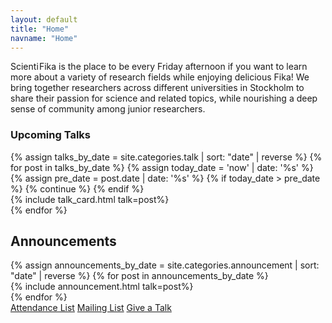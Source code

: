 ```yaml
---
layout: default
title: "Home"
navname: "Home"
---
```

<div class="container">
    <div class="row flex-column-reverse flex-lg-row justify-content-between">
        <div class="col-lg-9">
            <span class="col sf-logo fw-bold display-4">
                    <span class="text-primary" style="margin-right: -0.2em;">Scienti</span>
                    <span class="text-secondary">Fika</span>
                </span>
is the place to be every Friday afternoon if you want to learn more about a variety of research fields while enjoying delicious Fika! We bring together researchers across different universities in Stockholm to share their passion for science and related topics, while nourishing a deep sense of community among junior researchers.
            <h3>Upcoming Talks</h3>
            <div class="row" id="sf-upcoming">
                {% assign talks_by_date = site.categories.talk | sort: "date" | reverse %}
                {% for post in talks_by_date %}
                <!-- This skips all the posts which are in the past, so the main page has a smaller loading time -->
                {% assign today_date = 'now' | date: '%s' %}
                {% assign pre_date = post.date | date: '%s' %}
                {% if today_date > pre_date %} {% continue %} {% endif %}
                <div class="col-lg-12 sf-talk-card d-none" data-date='{{ post.date | date: "%Y-%m-%d" }}'>
                {% include talk_card.html talk=post%}
                </div>
                {% endfor %}
            </div>
            <h2 class="mt-5">Announcements</h2>
            <div class="row">
                {% assign announcements_by_date = site.categories.announcement | sort: "date" | reverse %}
                {% for post in announcements_by_date %}
                <div class="" data-date='{{ post.date | date: "%Y-%m-%d" }}'>
                {% include announcement.html talk=post%}
                </div>
                {% endfor %}
            </div>
        </div>
        <div class="col-lg-3 d-lg-flex justify-content-start flex-column">
            <a class="btn btn-primary w-lg-75 m-2 fs-5 text-light" href="">Attendance List</a>
            <a class="btn btn-primary w-lg-75 m-2 fs-5 text-light" href="https://docs.google.com/forms/d/e/1FAIpQLSegmOTDLDQ46egDfAdh-JB_QHjRMoDtNGT7lrPMFF4GKLvyCw/viewform?usp=sharing">Mailing List</a>
            <a class="btn btn-primary w-lg-75 m-2 fs-5 text-light" href="https://docs.google.com/forms/d/e/1FAIpQLSdvz9m5FOU57K3mNYNjH04mTR2UGB1KAubC5khwf6u6_u0NUg/viewform?usp=sf_link">Give a Talk</a>
        </div>
    </div>
</div>

<script defer src="{{site.baseurl}}/assets/js/upcoming.js"></script>
